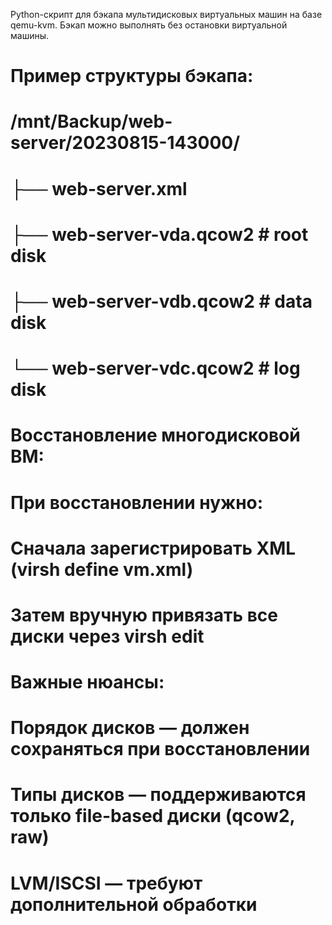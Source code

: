 Python-скрипт для бэкапа мультидисковых виртуальных машин на базе qemu-kvm.
Бэкап можно выполнять без остановки виртуальной машины.

# Пример структуры бэкапа:
# /mnt/Backup/web-server/20230815-143000/
# ├── web-server.xml
# ├── web-server-vda.qcow2  # root disk
# ├── web-server-vdb.qcow2  # data disk
# └── web-server-vdc.qcow2  # log disk
# Восстановление многодисковой ВМ:
# При восстановлении нужно:
# Сначала зарегистрировать XML (virsh define vm.xml)
# Затем вручную привязать все диски через virsh edit

# Важные нюансы:
# Порядок дисков — должен сохраняться при восстановлении
# Типы дисков — поддерживаются только file-based диски (qcow2, raw)
# LVM/ISCSI — требуют дополнительной обработки